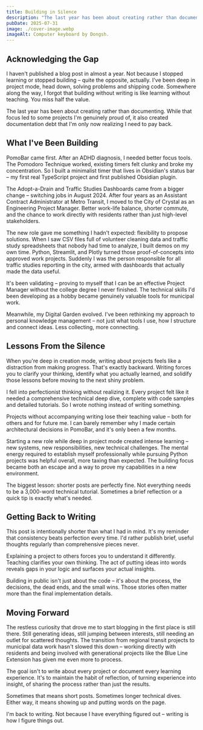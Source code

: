 ```yaml
---
title: Building in Silence
description: "The last year has been about creating rather than documenting. While that focus led to some projects I'm genuinely proud of, it also created documentation debt that I'm only now realizing I need to pay back."
pubDate: 2025-07-31
image: ./cover-image.webp
imageAlt: Computer keyboard by Dongsh.
---
```


## Acknowledging the Gap

I haven't published a blog post in almost a year. Not because I stopped learning or stopped building – quite the opposite, actually. I've been deep in project mode, head down, solving problems and shipping code. Somewhere along the way, I forgot that building without writing is like learning without teaching. You miss half the value.

The last year has been about creating rather than documenting. While that focus led to some projects I'm genuinely proud of, it also created documentation debt that I'm only now realizing I need to pay back.

## What I've Been Building

PomoBar came first. After an ADHD diagnosis, I needed better focus tools. The Pomodoro Technique worked, existing timers felt clunky and broke my concentration. So I built a minimalist timer that lives in Obsidian's status bar – my first real TypeScript project and first published Obsidian plugin.

The Adopt-a-Drain and Traffic Studies Dashboards came from a bigger change – switching jobs in August 2024. After four years as an Assistant Contract Administrator at Metro Transit, I moved to the City of Crystal as an Engineering Project Manager. Better work-life balance, shorter commute, and the chance to work directly with residents rather than just high-level stakeholders.

The new role gave me something I hadn't expected: flexibility to propose solutions. When I saw CSV files full of volunteer cleaning data and traffic study spreadsheets that nobody had time to analyze, I built demos on my own time. Python, Streamlit, and Plotly turned those proof-of-concepts into approved work projects. Suddenly I was the person responsible for all traffic studies reporting in the city, armed with dashboards that actually made the data useful.

It's been validating – proving to myself that I can be an effective Project Manager without the college degree I never finished. The technical skills I'd been developing as a hobby became genuinely valuable tools for municipal work.

Meanwhile, my Digital Garden evolved. I've been rethinking my approach to personal knowledge management – not just what tools I use, how I structure and connect ideas. Less collecting, more connecting.

## Lessons From the Silence

When you're deep in creation mode, writing about projects feels like a distraction from making progress. That's exactly backward. Writing forces you to clarify your thinking, identify what you actually learned, and solidify those lessons before moving to the next shiny problem.

I fell into perfectionist thinking without realizing it. Every project felt like it needed a comprehensive technical deep dive, complete with code samples and detailed tutorials. So I wrote nothing instead of writing something.

Projects without accompanying writing lose their teaching value – both for others and for future me. I can barely remember why I made certain architectural decisions in PomoBar, and it's only been a few months.

Starting a new role while deep in project mode created intense learning – new systems, new responsibilities, new technical challenges. The mental energy required to establish myself professionally while pursuing Python projects was helpful overall, more taxing than expected. The building focus became both an escape and a way to prove my capabilities in a new environment.

The biggest lesson: shorter posts are perfectly fine. Not everything needs to be a 3,000-word technical tutorial. Sometimes a brief reflection or a quick tip is exactly what's needed.

## Getting Back to Writing

This post is intentionally shorter than what I had in mind. It's my reminder that consistency beats perfection every time. I'd rather publish brief, useful thoughts regularly than comprehensive pieces never.

Explaining a project to others forces you to understand it differently. Teaching clarifies your own thinking. The act of putting ideas into words reveals gaps in your logic and surfaces your actual insights.

Building in public isn't just about the code – it's about the process, the decisions, the dead ends, and the small wins. Those stories often matter more than the final implementation details.

## Moving Forward

The restless curiosity that drove me to start blogging in the first place is still there. Still generating ideas, still jumping between interests, still needing an outlet for scattered thoughts. The transition from regional transit projects to municipal data work hasn't slowed this down – working directly with residents and being involved with generational projects like the Blue Line Extension has given me even more to process.

The goal isn't to write about every project or document every learning experience. It's to maintain the habit of reflection, of turning experience into insight, of sharing the process rather than just the results.

Sometimes that means short posts. Sometimes longer technical dives. Either way, it means showing up and putting words on the page.

I'm back to writing. Not because I have everything figured out – writing is how I figure things out.
